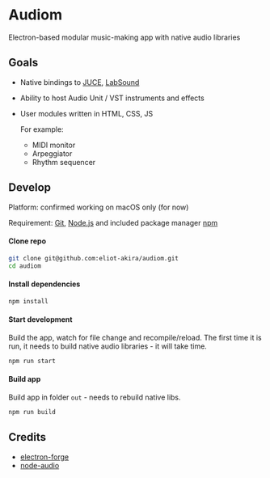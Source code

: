 # Audiom

Electron-based modular music-making app with native audio libraries

## Goals

- Native bindings to [JUCE](https://www.juce.com/), [LabSound](http://labsound.io)
- Ability to host Audio Unit / VST instruments and effects
- User modules written in HTML, CSS, JS

  For example:
  - MIDI monitor
  - Arpeggiator
  - Rhythm sequencer

## Develop

Platform: confirmed working on macOS only (for now)

Requirement: [Git](https://git-scm.com/), [Node.js](https://nodejs.org/en/) and included package manager [npm](https://www.npmjs.com/)

#### Clone repo

```sh
git clone git@github.com:eliot-akira/audiom.git
cd audiom
```

#### Install dependencies

```sh
npm install
```

#### Start development

Build the app, watch for file change and recompile/reload. The first time it is run, it needs to build native audio libraries - it will take time.

```sh
npm run start
```

#### Build app

Build app in folder `out` - needs to rebuild native libs.

```sh
npm run build
```


## Credits

- [electron-forge](https://github.com/electron-userland/electron-forge)
- [node-audio](https://github.com/ramirezd42/node-audio)
